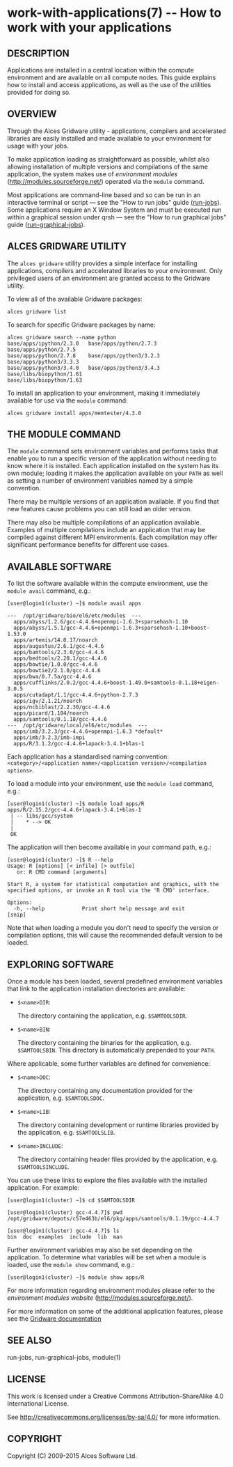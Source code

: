 # work-with-applications(7) -- How to work with your applications

## DESCRIPTION

Applications are installed in a central location within the compute
environment and are available on all compute nodes. This guide
explains how to install and access applications, as well as the use
 of the utilities provided for doing so.

## OVERVIEW

Through the Alces Gridware utility - applications, compilers
and accelerated libraries are easily installed and made
available to your environment for usage with your jobs.

To make application loading as straightforward as possible, whilst
also allowing installation of multiple versions and compilations of
the same application, the system makes use of *environment
modules* (<http://modules.sourceforge.net/>) operated via the `module`
command.

Most applications are command-line based and so can be run in an
interactive terminal or script &mdash; see the "How to run jobs" guide
([run-jobs](run-jobs)). Some applications require an X Window System
and must be executed run within a graphical session under qrsh &mdash;
see the "How to run graphical jobs" guide
([run-graphical-jobs](run-graphical-jobs)).

## ALCES GRIDWARE UTILITY

The `alces gridware` utility provides a simple interface for installing
applications, compilers and accelerated libraries to your environment. 
Only privileged users of an environment are granted access to the Gridware
utility.

To view all of the available Gridware packages: 

    alces gridware list

To search for specific Gridware packages by name: 

    alces gridware search --name python
    base/apps/ipython/2.3.0   base/apps/python/2.7.3    base/apps/python/2.7.5
    base/apps/python/2.7.8    base/apps/python3/3.2.3   base/apps/python3/3.3.3
    base/apps/python3/3.4.0   base/apps/python3/3.4.3   base/libs/biopython/1.61
    base/libs/biopython/1.63

To install an application to your environment, making it 
immediately available for use via the `module` command:

    alces gridware install apps/memtester/4.3.0

## THE MODULE COMMAND

The `module` command sets environment variables and performs tasks
that enable you to run a specific version of the application without
needing to know where it is installed. Each application installed on
the system has its own module; loading it makes the application
available on your `PATH` as well as setting a number of environment
variables named by a simple convention.

There may be multiple versions of an application available. If you
find that new features cause problems you can still load an older
version.

There may also be multiple compilations of an application
available. Examples of multiple compilations include an application
that may be compiled against different MPI environments. Each
compilation may offer significant performance benefits for different
use cases.

## AVAILABLE SOFTWARE

To list the software available within the compute environment, use the
`module avail` command, e.g.:

    [user@login1(cluster) ~]$ module avail apps

    ---  /opt/gridware/bio/el6/etc/modules  ---
      apps/abyss/1.2.6/gcc-4.4.6+openmpi-1.6.3+sparsehash-1.10
      apps/abyss/1.5.1/gcc-4.4.6+openmpi-1.6.3+sparsehash-1.10+boost-1.53.0
      apps/artemis/14.0.17/noarch
      apps/augustus/2.6.1/gcc-4.4.6
      apps/bamtools/2.3.0/gcc-4.4.6
      apps/bedtools/2.20.1/gcc-4.4.6
      apps/bowtie/1.0.0/gcc-4.4.6
      apps/bowtie2/2.1.0/gcc-4.4.6
      apps/bwa/0.7.5a/gcc-4.4.6
      apps/cufflinks/2.0.2/gcc-4.4.6+boost-1.49.0+samtools-0.1.18+eigen-3.0.5
      apps/cutadapt/1.1/gcc-4.4.6+python-2.7.3
      apps/igv/2.1.21/noarch
      apps/ncbiblast/2.2.30/gcc-4.4.6
      apps/picard/1.104/noarch
      apps/samtools/0.1.18/gcc-4.4.6
    ---  /opt/gridware/local/el6/etc/modules  ---
      apps/imb/3.2.3/gcc-4.4.6+openmpi-1.6.3 *default*
      apps/imb/3.2.3/imb-impi
      apps/R/3.1.2/gcc-4.4.6+lapack-3.4.1+blas-1

Each application has a standardised naming convention:
`<category>/<application name>/<application version>/<compilation
options>`.

To load a module into your environment, use the `module load` command,
e.g.:

    [user@login1(cluster) ~]$ module load apps/R
    apps/R/2.15.2/gcc-4.4.6+lapack-3.4.1+blas-1
     | -- libs/gcc/system
     |    * --> OK
     |
     OK

The application will then become available in your command path, e.g.:

    [user@login1(cluster) ~]$ R --help
    Usage: R [options] [< infile] [> outfile]
       or: R CMD command [arguments]

    Start R, a system for statistical computation and graphics, with the
    specified options, or invoke an R tool via the 'R CMD' interface.

    Options:
      -h, --help            Print short help message and exit
    [snip]

Note that when loading a module you don't need to specify the version
or compilation options, this will cause the recommended default
version to be loaded.

## EXPLORING SOFTWARE

Once a module has been loaded, several predefined environment
variables that link to the application installation directories are
available:

 * `$<name>DIR`:

    The directory containing the application, e.g. `$SAMTOOLSDIR`.

 * `$<name>BIN`:

    The directory containing the binaries for the application,
    e.g. `$SAMTOOLSBIN`.  This directory is automatically prepended to
    your `PATH`.

Where applicable, some further variables are defined for convenience:

 * `$<name>DOC`:

   The directory containing any documentation provided for the
   application, e.g. `$SAMTOOLSDOC`.

 * `$<name>LIB`:

   The directory containing development or runtime libraries provided
   by the application, e.g. `$SAMTOOLSLIB`.

 * `$<name>INCLUDE`:

   The directory containing header files provided by the application,
   e.g. `$SAMTOOLSINCLUDE`.

You can use these links to explore the files available with the
installed application. For example:

    [user@login1(cluster) ~]$ cd $SAMTOOLSDIR

    [user@login1(cluster) gcc-4.4.7]$ pwd
    /opt/gridware/depots/c57e463b/el6/pkg/apps/samtools/0.1.19/gcc-4.4.7

    [user@login1(cluster) gcc-4.4.7]$ ls
    bin  doc  examples  include  lib  man

Further environment variables may also be set depending on the
application. To determine what variables will be set when a module is
loaded, use the `module show` command, e.g.:

    [user@login1(cluster) ~]$ module show apps/R

For more information regarding environment modules please refer to the
*environment modules website* (<http://modules.sourceforge.net/>).

For more information on some of the additional application features, please see the [Gridware documentation](http://docs.alces-flight.com/en/latest/apps/apps.html#shared-cluster-applications)

## SEE ALSO

run-jobs, run-graphical-jobs, module(1)

## LICENSE

This work is licensed under a Creative Commons Attribution-ShareAlike
4.0 International License.

See <http://creativecommons.org/licenses/by-sa/4.0/> for more
information.

## COPYRIGHT

Copyright (C) 2009-2015 Alces Software Ltd.

